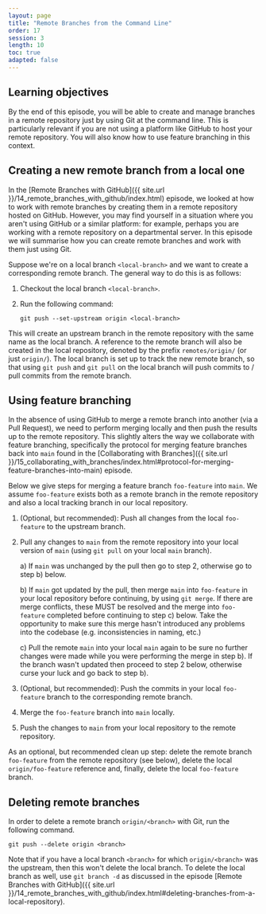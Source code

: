 ```yaml
---
layout: page
title: "Remote Branches from the Command Line"
order: 17
session: 3
length: 10
toc: true
adapted: false
---
```


## Learning objectives

By the end of this episode, you will be able to create and manage branches in a
remote repository just by using Git at the command line. This is particularly
relevant if you are not using a platform like GitHub to host your remote
repository. You will also know how to use feature branching in this context.


## Creating a new remote branch from a local one

In the [Remote Branches with GitHub]({{ site.url }}/14_remote_branches_with_github/index.html)
episode, we looked at how to work with remote branches by creating them in a
remote repository hosted on GitHub. However, you may find yourself in a
situation where you aren't using GitHub or a similar platform: for example,
perhaps you are working with a remote repository on a departmental server. In
this episode we will summarise how you can create remote branches and work
with them just using Git. 

Suppose we're on a local branch `<local-branch>` and we want to create a
corresponding remote branch. The general way to do this is as follows:

1. Checkout the local branch `<local-branch>`.

2. Run the following command: 
   ```
   git push --set-upstream origin <local-branch>
   ```

This will create an upstream branch in the remote repository with the same name as
the local branch. A reference to the remote branch will also be created in the
local repository, denoted by the prefix `remotes/origin/` (or just `origin/`).
The local branch is set up to track the new remote branch, so that using
`git push` and `git pull` on the local branch will push commits to / pull
commits from the remote branch.


## Using feature branching

In the absence of using GitHub to merge a remote branch into another (via a
Pull Request), we need to perform merging locally and then push the results
up to the remote repository. This slightly alters the way we collaborate with
feature branching, specifically the protocol for merging feature branches back
into `main` found in the
[Collaborating with Branches]({{ site.url }}/15_collaborating_with_branches/index.html#protocol-for-merging-feature-branches-into-main)
episode.

Below we give steps for merging a feature branch `foo-feature` into `main`. We
assume `foo-feature` exists both as a remote branch in the remote repository and
also a local tracking branch in our local repository.

1. (Optional, but recommended): Push all changes from the local `foo-feature`
   to the upstream branch.

2. Pull any changes to `main` from the remote repository into your local version
   of `main` (using `git pull` on your local `main` branch). 

   a) If `main` was unchanged by the pull then go to step 2,
      otherwise go to step b) below.

   b) If `main` got updated by the pull, then merge `main` into `foo-feature`
      in your local repository before continuing, by using `git merge`.
      If there are merge conflicts, these MUST be resolved and the merge into
      `foo-feature` completed before continuing to step c) below. Take the
      opportunity to make sure this merge hasn't introduced any problems into
      the codebase (e.g. inconsistencies in naming, etc.)
   
   c) Pull the remote `main` into your local `main` again to be
      sure no further changes were made while you were performing the merge in
      step b). If the branch wasn't updated then proceed
      to step 2 below, otherwise curse your luck and go back to step b).

2. (Optional, but recommended): Push the commits in your local `foo-feature`
   branch to the corresponding remote branch.

3. Merge the `foo-feature` branch into `main` locally.

4. Push the changes to `main` from your local repository to the remote repository.


As an optional, but recommended clean up step: delete the remote branch
`foo-feature` from the remote repository (see below), delete the local
`origin/foo-feature` reference and, finally, delete the local `foo-feature` branch.


## Deleting remote branches

In order to delete a remote branch `origin/<branch>` with Git, run the following
command. 

```
git push --delete origin <branch>
```

Note that if you have a local branch `<branch>` for which `origin/<branch>`
was the upstream, then this won't delete the local branch. To delete the local
branch as well, use `git branch -d` as discussed in the episode
[Remote Branches with GitHub]({{ site.url }}/14_remote_branches_with_github/index.html#deleting-branches-from-a-local-repository).
